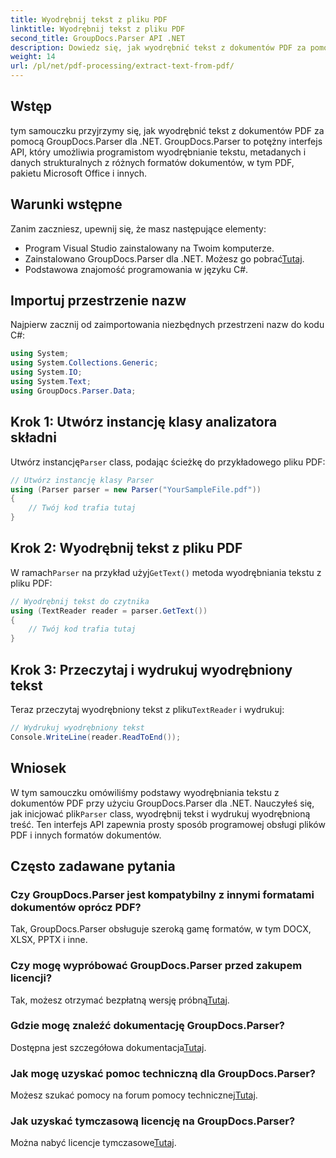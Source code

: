 ```yaml
---
title: Wyodrębnij tekst z pliku PDF
linktitle: Wyodrębnij tekst z pliku PDF
second_title: GroupDocs.Parser API .NET
description: Dowiedz się, jak wyodrębnić tekst z dokumentów PDF za pomocą GroupDocs.Parser dla .NET. Samouczek krok po kroku dla programistów.
weight: 14
url: /pl/net/pdf-processing/extract-text-from-pdf/
---
```

## Wstęp
tym samouczku przyjrzymy się, jak wyodrębnić tekst z dokumentów PDF za pomocą GroupDocs.Parser dla .NET. GroupDocs.Parser to potężny interfejs API, który umożliwia programistom wyodrębnianie tekstu, metadanych i danych strukturalnych z różnych formatów dokumentów, w tym PDF, pakietu Microsoft Office i innych.
## Warunki wstępne
Zanim zaczniesz, upewnij się, że masz następujące elementy:
- Program Visual Studio zainstalowany na Twoim komputerze.
-  Zainstalowano GroupDocs.Parser dla .NET. Możesz go pobrać[Tutaj](https://releases.groupdocs.com/parser/net/).
- Podstawowa znajomość programowania w języku C#.

## Importuj przestrzenie nazw
Najpierw zacznij od zaimportowania niezbędnych przestrzeni nazw do kodu C#:
```csharp
using System;
using System.Collections.Generic;
using System.IO;
using System.Text;
using GroupDocs.Parser.Data;
```
## Krok 1: Utwórz instancję klasy analizatora składni
 Utwórz instancję`Parser` class, podając ścieżkę do przykładowego pliku PDF:
```csharp
// Utwórz instancję klasy Parser
using (Parser parser = new Parser("YourSampleFile.pdf"))
{
    // Twój kod trafia tutaj
}
```
## Krok 2: Wyodrębnij tekst z pliku PDF
 W ramach`Parser` na przykład użyj`GetText()` metoda wyodrębniania tekstu z pliku PDF:
```csharp
// Wyodrębnij tekst do czytnika
using (TextReader reader = parser.GetText())
{
    // Twój kod trafia tutaj
}
```
## Krok 3: Przeczytaj i wydrukuj wyodrębniony tekst
 Teraz przeczytaj wyodrębniony tekst z pliku`TextReader` i wydrukuj:
```csharp
// Wydrukuj wyodrębniony tekst
Console.WriteLine(reader.ReadToEnd());
```

## Wniosek
 W tym samouczku omówiliśmy podstawy wyodrębniania tekstu z dokumentów PDF przy użyciu GroupDocs.Parser dla .NET. Nauczyłeś się, jak inicjować plik`Parser` class, wyodrębnij tekst i wydrukuj wyodrębnioną treść. Ten interfejs API zapewnia prosty sposób programowej obsługi plików PDF i innych formatów dokumentów.

## Często zadawane pytania
### Czy GroupDocs.Parser jest kompatybilny z innymi formatami dokumentów oprócz PDF?
Tak, GroupDocs.Parser obsługuje szeroką gamę formatów, w tym DOCX, XLSX, PPTX i inne.
### Czy mogę wypróbować GroupDocs.Parser przed zakupem licencji?
 Tak, możesz otrzymać bezpłatną wersję próbną[Tutaj](https://releases.groupdocs.com/).
### Gdzie mogę znaleźć dokumentację GroupDocs.Parser?
 Dostępna jest szczegółowa dokumentacja[Tutaj](https://tutorials.groupdocs.com/parser/net/).
### Jak mogę uzyskać pomoc techniczną dla GroupDocs.Parser?
 Możesz szukać pomocy na forum pomocy technicznej[Tutaj](https://forum.groupdocs.com/c/parser/17).
### Jak uzyskać tymczasową licencję na GroupDocs.Parser?
 Można nabyć licencje tymczasowe[Tutaj](https://purchase.groupdocs.com/temporary-license/).